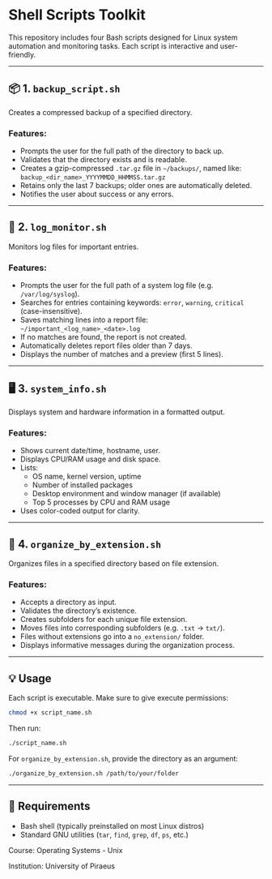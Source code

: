 
# Shell Scripts Toolkit

This repository includes four Bash scripts designed for Linux system automation and monitoring tasks. Each script is interactive and user-friendly.

---

## 📦 1. `backup_script.sh`

Creates a compressed backup of a specified directory.

### Features:
- Prompts the user for the full path of the directory to back up.
- Validates that the directory exists and is readable.
- Creates a gzip-compressed `.tar.gz` file in `~/backups/`, named like:  
  `backup_<dir_name>_YYYYMMDD_HHMMSS.tar.gz`
- Retains only the last 7 backups; older ones are automatically deleted.
- Notifies the user about success or any errors.

---

## 📄 2. `log_monitor.sh`

Monitors log files for important entries.

### Features:
- Prompts the user for the full path of a system log file (e.g. `/var/log/syslog`).
- Searches for entries containing keywords: `error`, `warning`, `critical` (case-insensitive).
- Saves matching lines into a report file:  
  `~/important_<log_name>_<date>.log`
- If no matches are found, the report is not created.
- Automatically deletes report files older than 7 days.
- Displays the number of matches and a preview (first 5 lines).

---

## 🖥️ 3. `system_info.sh`

Displays system and hardware information in a formatted output.

### Features:
- Shows current date/time, hostname, user.
- Displays CPU/RAM usage and disk space.
- Lists:
  - OS name, kernel version, uptime
  - Number of installed packages
  - Desktop environment and window manager (if available)
  - Top 5 processes by CPU and RAM usage
- Uses color-coded output for clarity.

---

## 📂 4. `organize_by_extension.sh`

Organizes files in a specified directory based on file extension.

### Features:
- Accepts a directory as input.
- Validates the directory’s existence.
- Creates subfolders for each unique file extension.
- Moves files into corresponding subfolders (e.g. `.txt` → `txt/`).
- Files without extensions go into a `no_extension/` folder.
- Displays informative messages during the organization process.

---

## 💡 Usage

Each script is executable. Make sure to give execute permissions:

```bash
chmod +x script_name.sh
```

Then run:

```bash
./script_name.sh
```

For `organize_by_extension.sh`, provide the directory as an argument:

```bash
./organize_by_extension.sh /path/to/your/folder
```

---

## 📎 Requirements

- Bash shell (typically preinstalled on most Linux distros)
- Standard GNU utilities (`tar`, `find`, `grep`, `df`, `ps`, etc.)

Course: Operating Systems - Unix

Institution: University of Piraeus
